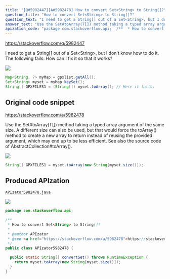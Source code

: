 ```yaml
---
title: "[Q#5982447][A#5982478] How to convert Set<String> to String[]?"
question_title: "How to convert Set<String> to String[]?"
question_text: "I need to get a String[] out of a Set<String>, but I don't know how to do it. The following fails: How can I fix it so that it works?"
answer_text: "Use the Set#toArray(T[]) method taking a typed array argument of the same size. A different size can also be used, but that would force the toArray() method to create a new array to return instead of reusing the provided argument, which may end up to be less efficient. See also the source code of AbstractCollection#toArray()."
apization_code: "package com.stackoverflow.api;  /**  * How to convert Set<String> to String[]?  *  * @author APIzator  * @see <a href=\"https://stackoverflow.com/a/5982478\">https://stackoverflow.com/a/5982478</a>  */ public class APIzator5982478 {    public static String[] convertSet() throws RuntimeException {     return myset.toArray(new String[myset.size()]);   } }"
---
```


https://stackoverflow.com/q/5982447

I need to get a String[] out of a Set&lt;String&gt;, but I don&#x27;t know how to do it. The following fails:
How can I fix it so that it works?


<div class="code-logo"><img src="/stackoverflow.png" /></div>

```java
Map<String, ?> myMap = gpxlist.getAll();
Set<String> myset = myMap.keySet();
String[] GPXFILES1 = (String[]) myset.toArray(); // Here it fails.
```


## Original code snippet

https://stackoverflow.com/a/5982478

Use the Set#toArray(T[]) method taking a typed array argument of the same size.
A different size can also be used, but that would force the toArray() method to create a new array to return instead of reusing the provided argument, which may end up to be less efficient.
See also the source code of AbstractCollection#toArray().

<div class="code-logo"><img src="/stackoverflow.png" /></div>

```java
String[] GPXFILES1 = myset.toArray(new String[myset.size()]);
```

## Produced APIzation

[`APIzator5982478.java`](https://github.com/pasqualesalza/apization-temp-data/raw/master/search/APIzator5982478.java)

<div class="code-logo"><img src="/apizator.png" /></div>

```java
package com.stackoverflow.api;

/**
 * How to convert Set<String> to String[]?
 *
 * @author APIzator
 * @see <a href="https://stackoverflow.com/a/5982478">https://stackoverflow.com/a/5982478</a>
 */
public class APIzator5982478 {

  public static String[] convertSet() throws RuntimeException {
    return myset.toArray(new String[myset.size()]);
  }
}

```